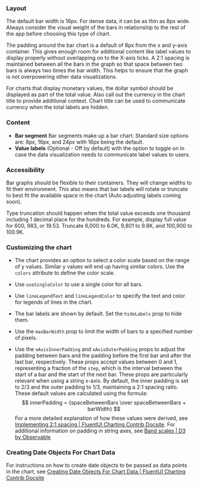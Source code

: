 ### Layout

The default bar width is 16px. For dense data, it can be as thin as 8px wide. Always consider the visual weight of the bars in relationship to the rest of the app before choosing this type of chart.

The padding around the bar chart is a default of 8px from the x and y-axis container. This gives enough room for additional content like label values to display properly without overlapping on to the X-axis ticks. A 2:1 spacing is maintained between all the bars in the graph so that space between two bars is always two times the bar width. This helps to ensure that the graph is not overpowering other data visualizations.

For charts that display monetary values, the dollar symbol should be displayed as part of the total value. Also call out the currency in the chart title to provide additional context. Chart title can be used to communicate currency when the total labels are hidden.

### Content

- **Bar segment** Bar segments make up a bar chart. Standard size options are: 8px, 16px, and 24px with 16px being the default.
- **Value labels** (Optional - Off by default) with the option to toggle on in case the data visualization needs to communicate label values to users.

### Accessibility

Bar graphs should be flexible to their containers. They will change widths to fit their environment. This also means that bar labels will rotate or truncate to best fit the available space in the chart (Auto adjusting labels coming soon).

Type truncation should happen when the total value exceeds one thousand including 1 decimal place for the hundreds. For example, display full value for 600, 983, or 19.53. Truncate 6,000 to 6.0K, 9,801 to 9.8K, and 100,900 to 100.9K.

### Customizing the chart

- The chart provides an option to select a color scale based on the range of y values. Similar y values will end up having similar colors. Use the `colors` attribute to define the color scale.

- Use `useSingleColor` to use a single color for all bars.

- Use `lineLegendText` and `lineLegendColor` to specify the text and color for legends of lines in the chart.

- The bar labels are shown by default. Set the `hideLabels` prop to hide them.

- Use the `maxBarWidth` prop to limit the width of bars to a specified number of pixels.

- Use the `xAxisInnerPadding` and `xAxisOuterPadding` props to adjust the padding between bars and the padding before the first bar and after the last bar, respectively. These props accept values between 0 and 1, representing a fraction of the `step`, which is the interval between the start of a bar and the start of the next bar. These props are particularly relevant when using a string x-axis. By default, the inner padding is set to 2/3 and the outer padding to 1/3, maintaining a 2:1 spacing ratio. These default values are calculated using the formula:
  $$
  innerPadding = {spaceBetweenBars \over spaceBetweenBars + barWidth}
  $$
  For a more detailed explanation of how these values were derived, see [Implementing 2:1 spacing | FluentUI Charting Contrib Docsite](https://microsoft.github.io/fluentui-charting-contrib/docs/implementing-2-to-1-spacing). For additional information on padding in string axes, see [Band scales | D3 by Observable](https://d3js.org/d3-scale/band#band_paddingInner)

### Creating Date Objects For Chart Data

For instructions on how to create date objects to be passed as data points in the chart, see [Creating Date Objects For Chart Data | FluentUI Charting Contrib Docsite](https://microsoft.github.io/fluentui-charting-contrib/docs/creating-date-objects-for-chart-data)

